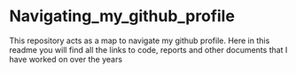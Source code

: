 # Navigating_my_github_profile

This repository acts as a map to navigate my github profile. Here in this readme you will find all the links to code, reports and other documents that I have worked on over the years

